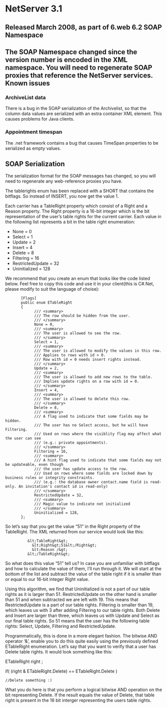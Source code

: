 <properties date="2016-06-24"
SortOrder="49"
/>

NetServer 3.1
=============

Released March 2008, as part of 6.web 6.2
SOAP Namespace
--------------

The SOAP Namespace changed since the version number is encoded in the XML namespace. You will need to regenerate SOAP proxies that reference the NetServer services.
Known issues
------------

### ArchiveList data

There is a bug in the SOAP serialization of the Archivelist, so that the column data values are serialized with an extra container XML element. This causes problems for Java clients.
### Appointment timespan

The .net framework contains a bug that causes TimeSpan properties to be serialized as empty values.

SOAP Serialization
------------------

The serialization format for the SOAP messages has changed, so you will need to regenerate any web-reference proxies you have. 

The tablerights enum has been replaced with a SHORT that contains the bitflags. So instead of INSERT, you now get the value 1. 

Each carrier has a TableRight property which consist of a Right and a Reason property. The Right property is a 16-bit integer which is the bit representation of the user’s table rights for the current carrier.  Each value in the following list represents a bit in the table right enumeration:


* None = 0
* Select = 1
* Update = 2
* Insert = 4
* Delete = 8
* Filtering = 16
* RestrictedUpdate = 32
* Uninitialized = 128

We recommend that you create an enum that looks like the code listed below. Feel free to copy this code and use it in your client(this is C\#.Net, please modify to suit the language of choise):

           [Flags]
           public enum ETableRight
           {
                 /// <summary>
                 /// The row should be hidden from the user.
                 /// </summary>
                 None = 0,
                 /// <summary>
                 /// The user is allowed to see the row.
                 /// </summary>
                 Select = 1,
                 /// <summary>
                 /// The user is allowed to modify the values in this row.
                 /// Applies to rows with id > 0.
                 /// Row with id = 0 needs insert rights instead.
                 /// </summary>
                 Update = 2,
                 /// <summary>
                 /// The user is allowed to add new rows to the table.
                 /// Implies update rights on a row with id = 0.
                 /// </summary>
                 Insert = 4,
                 /// <summary>
                 /// The user is allowed to delete this row.
                 /// </summary>
                 Delete = 8,
                 /// <summary>
                 /// A flag used to indicate that some fields may be hidden.
                 /// The user has no Select access, but he will have Filtering.
                 /// Used on rows where the visiblity flag may affect what the user can see
                 /// (e.g.: private appointments).
                 /// </summary>
                 Filtering = 16,
                 /// <summary>
                 /// A hint flag used to indicate that some fields may not be updateable, even though
                 /// the user has update access to the row.
                 /// Used on rows where some fields are locked down by business rules or integrity constraints.
                 /// (e.g.: the database owner contact.name field is read-only. An invitation's contact id is read-only)
                 /// </summary>
                 RestrictedUpdate = 32,
                 /// <summary>
                 /// Magic value to indicate not initialized
                 /// </summary>
                 Uninitialized = 128,
           };


So let’s say that you get the value “51” in the Right property of the TableRight. The XML returned from our service would look like this:



 

              &lt;TableRight&gt;
                &lt;Right&gt;51&lt;/Right&gt;
                &lt;Reason /&gt;
              &lt;/TableRight&gt;

So what does this value “51” tell us? In case you are unfamiliar with bitflags and how to calculate the value of them, I’ll run through it. We will start at the bottom of the list and subtract the value of the table right if it is smaller than or equal to our 16-bit integer Right value.

 Using this algorithm, we find that Uninitialized is not a part of our table rights as it is larger than 51. RestrictedUpdate on the other hand is smaller than 51 and when subtracted we are left with 19. This means that RestrictedUpdate is a part of our table rights. Filtering is smaller than 19, which leaves us with 3 after adding Filtering to our table rights. Both Delete and Insert are larger than three, which leaves us with Update and Select as our final table rights. So 51 means that the user has the following table rights:
Select, Update, Filtering and RestrictedUpdate.

Programmatically, this is done in a more elegant fashion. The bitwise AND operator ‘&’, enable you to do this quite easily using the previously defined ETableRight enumeration. Let’s say that you want to verify that a user has Delete table rights. It would look something like this:

ETableRight right ;

if( (right & ETableRight.Delete) == ETableRight.Delete )

    //Delete something :)
What you do here is that you perform a logical bitwise AND operation on the bit representing Delete. If the result equals the value of Delete, that table right is present in the 16 bit interger representing the users table rights.
